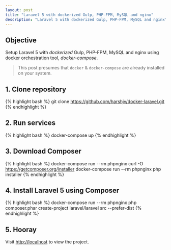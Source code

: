 ```yaml
---
layout: post
title: "Laravel 5 with dockerized Gulp, PHP-FPM, MySQL and nginx"
description: "Laravel 5 with dockerized Gulp, PHP-FPM, MySQL and nginx"
---
```


## Objective

Setup Laravel 5 with *dockerized* Gulp, PHP-FPM, MySQL and nginx using docker orchestration tool, *docker-compose*.

> This post presumes that `docker` & `docker-compose` are already installed on your system.


## 1. Clone repository

{% highlight bash %}
git clone https://github.com/harshjv/docker-laravel.git
{% endhighlight %}

## 2. Run services

{% highlight bash %}
docker-compose up
{% endhighlight %}

## 3. Download Composer

{% highlight bash %}
docker-compose run --rm phpnginx curl -O https://getcomposer.org/installer
docker-compose run --rm phpnginx php installer
{% endhighlight %}

## 4. Install Laravel 5 using Composer

{% highlight bash %}
docker-compose run --rm phpnginx php composer.phar create-project laravel/laravel src --prefer-dist
{% endhighlight %}

## 5. Hooray

Visit [http://localhost](http://localhost "http://localhost") to view the project.
